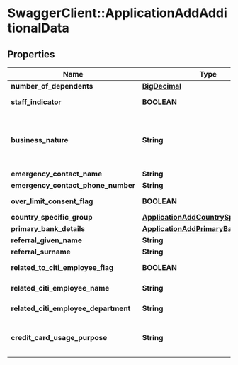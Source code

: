 # SwaggerClient::ApplicationAddAdditionalData

## Properties
Name | Type | Description | Notes
------------ | ------------- | ------------- | -------------
**number_of_dependents** | [**BigDecimal**](BigDecimal.md) | Number of dependents | [optional] 
**staff_indicator** | **BOOLEAN** | Flag to indicates if applicant is a Citi Staff. Valid values: true and false | [optional] 
**business_nature** | **String** | Business nature of the applicant This is a reference data field. Please use /v1/apac/utilities/referenceData/{businessNature} resource to get valid value of this field with description. You can use businessNature field name as the referenceCode parameter to retrieve the values. | [optional] 
**emergency_contact_name** | **String** | Emergency contact Name | [optional] 
**emergency_contact_phone_number** | **String** | Emergency contact Number. | [optional] 
**over_limit_consent_flag** | **BOOLEAN** | Customer consent on spending more than the limit assigned to him. Valid values: true and false | [optional] 
**country_specific_group** | [**ApplicationAddCountrySpecificGroup**](ApplicationAddCountrySpecificGroup.md) |  | [optional] 
**primary_bank_details** | [**ApplicationAddPrimaryBankDetails**](ApplicationAddPrimaryBankDetails.md) |  | [optional] 
**referral_given_name** | **String** | Referral First Name. | [optional] 
**referral_surname** | **String** | Referral Surname/Last Name. | [optional] 
**related_to_citi_employee_flag** | **BOOLEAN** | Self declaration if applicant has any relation with citi bank employee. Valid values: true and false | [optional] 
**related_citi_employee_name** | **String** | Name of the citi employee if applicant has any relation with citi bank employee. | [optional] 
**related_citi_employee_department** | **String** | Department of citi employee if applicant has any relation with citi bank employee. | [optional] 
**credit_card_usage_purpose** | **String** | Indicates applicants usage of credit card whether it is for personal or business.Please use /v1/apac/utilities/referenceData/{creditCardUsagePurpose} resource to get valid value of this field with description. | [optional] 


